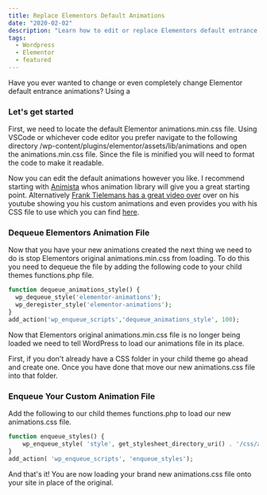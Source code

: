 ```yaml
---
title: Replace Elementors Default Animations
date: "2020-02-02"
description: "Learn how to edit or replace Elementors default entrance animations."
tags:
  - Wordpress
  - Elementor
  - featured
---
```


Have you ever wanted to change or even completely change Elementor default entrance animations? Using a 


### Let's get started

First, we need to locate the default Elementor animations.min.css file. Using VSCode or whichever code editor you prefer navigate to the following directory /wp-content/plugins/elementor/assets/lib/animations and open the animations.min.css file. 
Since the file is minified you will need to format the code to make it readable.

Now you can edit the default animations however you like. I recommend starting with [Animista](https://animista.net/) whos animation library will give you a great starting point. Alternatively [Frank Tielemans has a great video over](https://www.youtube.com/watch?v=_aJCXVfnMco&fbcli) over on his youtube showing you his custom animations and even provides you with his CSS file to use which you can find [here](https://glyphbox.be/downloads/animations.min.css).

### Dequeue Elementors Animation File

Now that you have your new animations created the next thing we need to do is stop Elementors original animations.min.css from loading. To do this you need to dequeue the file by adding the following code to your child themes functions.php file. 

```php
function dequeue_animations_style() {
  wp_dequeue_style('elementor-animations');
  wp_deregister_style('elementor-animations');
}
add_action('wp_enqueue_scripts','dequeue_animations_style', 100);
```
Now that Elementors original animations.min.css file is no longer being loaded we need to tell WordPress to load our animations file in its place.

First, if you don't already have a CSS folder in your child theme go ahead and create one. Once you have done that move our new animations.css file into that folder. 

### Enqueue Your Custom Animation File

Add the following to our child themes functions.php to load our new animations.css file. 
```php
function enqueue_styles() {
    wp_enqueue_style( 'style', get_stylesheet_directory_uri() . '/css/animations.custom.css');
}
add_action( 'wp_enqueue_scripts', 'enqueue_styles');
```

And that's it! You are now loading your brand new animations.css file onto your site in place of the original. 



